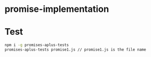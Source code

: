 # promise-implementation

# Test 

```bash
npm i -g promises-aplus-tests
promises-aplus-tests promise1.js // promise1.js is the file name
```